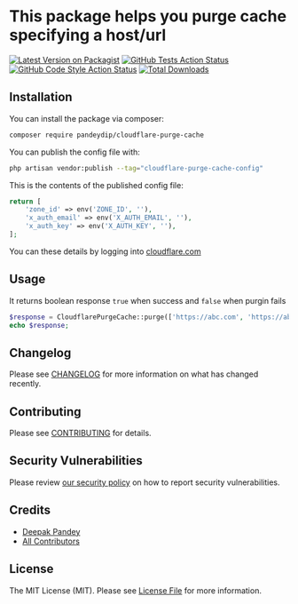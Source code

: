 # This package helps you purge cache specifying a host/url

[![Latest Version on Packagist](https://img.shields.io/packagist/v/pandeydip/cloudflare-purge-cache.svg?style=flat-square)](https://packagist.org/packages/pandeydip/cloudflare-purge-cache)
[![GitHub Tests Action Status](https://img.shields.io/github/workflow/status/pandeydip/cloudflare-purge-cache/run-tests?label=tests)](https://github.com/pandeydip/cloudflare-purge-cache/actions?query=workflow%3Arun-tests+branch%3Amain)
[![GitHub Code Style Action Status](https://img.shields.io/github/workflow/status/pandeydip/cloudflare-purge-cache/Fix%20PHP%20code%20style%20issues?label=code%20style)](https://github.com/pandeydip/cloudflare-purge-cache/actions?query=workflow%3A"Fix+PHP+code+style+issues"+branch%3Amain)
[![Total Downloads](https://img.shields.io/packagist/dt/pandeydip/cloudflare-purge-cache.svg?style=flat-square)](https://packagist.org/packages/pandeydip/cloudflare-purge-cache)

## Installation

You can install the package via composer:

```bash
composer require pandeydip/cloudflare-purge-cache
```


You can publish the config file with:

```bash
php artisan vendor:publish --tag="cloudflare-purge-cache-config"
```

This is the contents of the published config file:

```php
return [
    'zone_id' => env('ZONE_ID', ''),
    'x_auth_email' => env('X_AUTH_EMAIL', ''),
    'x_auth_key' => env('X_AUTH_KEY', ''),
];
```
You can these details by logging into [cloudflare.com](https://dash.cloudflare.com/)

## Usage
It returns boolean response `true` when success and `false` when purgin fails

```php
$response = CloudflarePurgeCache::purge(['https://abc.com', 'https://abc.com/test']);
echo $response;
```


## Changelog

Please see [CHANGELOG](CHANGELOG.md) for more information on what has changed recently.

## Contributing

Please see [CONTRIBUTING](CONTRIBUTING.md) for details.

## Security Vulnerabilities

Please review [our security policy](../../security/policy) on how to report security vulnerabilities.

## Credits

- [Deepak Pandey](https://github.com/pandeydip)
- [All Contributors](../../contributors)

## License

The MIT License (MIT). Please see [License File](LICENSE.md) for more information.
